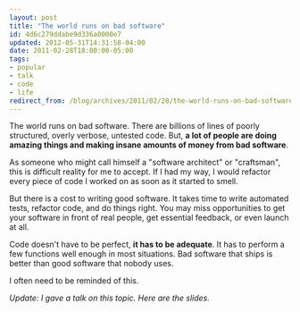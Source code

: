 ```yaml
---
layout: post
title: "The world runs on bad software"
id: 4d6c279ddabe9d336a0000e7
updated: 2012-05-31T14:31:58-04:00
date: 2011-02-28T18:00:00-05:00
tags:
- popular
- talk
- code
- life
redirect_from: /blog/archives/2011/02/28/the-world-runs-on-bad-software/
---
```


The world runs on bad software. There are billions of lines of poorly structured, overly verbose, untested code. But, **a lot of people are doing amazing things and making insane amounts of money from bad software**.

As someone who might call himself a "software architect" or "craftsman", this is difficult reality for me to accept. If I had my way, I would refactor every piece of code I worked on as soon as it started to smell.

But there is a cost to writing good software. It takes time to write automated tests, refactor code, and do things right. You may miss opportunities to get your software in front of real people, get essential feedback, or even launch at all.

Code doesn't have to be perfect, **it has to be adequate**. It has to perform a few functions well enough in most situations. Bad software that ships is better than good software that nobody uses.

I often need to be reminded of this.

*Update: I gave a talk on this topic. Here are the slides.*

<script async class="speakerdeck-embed" data-id="4e455cac5c2c9c00010076f4" data-ratio="1.3333333333333333" src="//speakerdeck.com/assets/embed.js">
</script>
